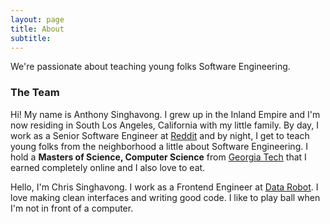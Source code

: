 ```yaml
---
layout: page
title: About 
subtitle: 
---
```


We're passionate about teaching young folks Software Engineering.  

### The Team

Hi! My name is Anthony Singhavong. I grew up in the Inland Empire and I'm now residing in South Los Angeles, California with my little family. By day, I work as a Senior Software Engineer at [Reddit](reddit.com) and by night, I get to teach young folks from the neighborhood a little about Software Engineering. I hold a <b>Masters of Science, Computer Science</b> from [Georgia Tech](https://omscs.gatech.edu/) that I earned completely online and I also love to eat. 

Hello, I'm Chris Singhavong. I work as a Frontend Engineer at [Data Robot](https://www.datarobot.com/). I love making clean interfaces and writing good code. I like to play ball when I'm not in front of a computer.